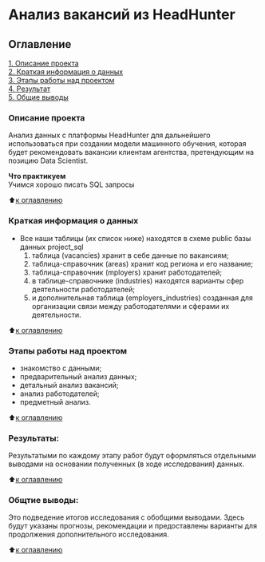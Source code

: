 # Анализ вакансий из HeadHunter

## Оглавление

[1. Описание проекта](.README.md#Описание-проекта)  
[2. Краткая информация о данных](.README.md#Краткая-информация-о-данных)  
[3. Этапы работы над проектом](.README.md#Этапы-работы-над-проектом)  
[4. Результат](.README.md#Результат)    
[5. Общие выводы](.README.md#Выводы) 

### Описание проекта    
Анализ данных с платформы HeadHunter для дальнейшего использоваться при создании модели машинного обучения, которая будет рекомендовать вакансии клиентам агентства, претендующим на позицию Data Scientist. 

**Что практикуем**     
Учимся хорошо писать SQL запросы

:arrow_up:[к оглавлению](_)


### Краткая информация о данных
- Все наши таблицы (их список ниже) находятся в схеме public базы данных project_sql
  1) таблица  (vacancies) хранит в себе данные по вакансиям;
  2) таблица-справочник (areas) хранит код региона и его название;
  3) таблица-справочник (mployers) хранит работодателей;
  4) в таблице-справочнике (industries) находятся варианты сфер деятельности работодателей;
  5) и дополнительная таблица (employers_industries) созданная для организации связи между работодателями и сферами их деятельности.

:arrow_up:[к оглавлению](.README.md#Оглавление)


### Этапы работы над проектом  
- знакомство с данными;
- предварительный анализ данных;
- детальный анализ вакансий;
- анализ работодателей;
- предметный анализ.

:arrow_up:[к оглавлению](.README.md#Оглавление)


### Результаты:  
Результатыми по каждому этапу работ будут оформляться отдельными выводами на основании полученных (в ходе исследования) данных.

:arrow_up:[к оглавлению](.README.md#Оглавление)


### Общтие выводы:  
Это подведение итогов исследования с обобщими выводами.
Здесь будут указаны прогнозы, рекомендации и предоставлены варианты для продолжения дополнительного исследования.

:arrow_up:[к оглавлению](.README.md#Оглавление)
